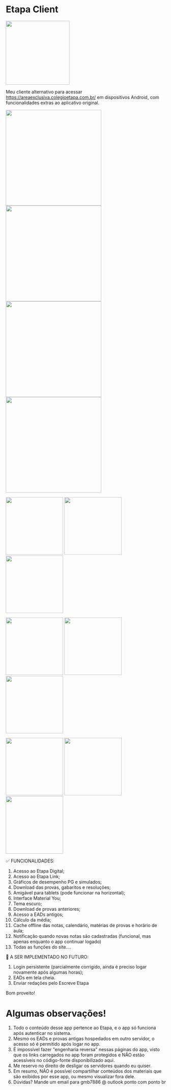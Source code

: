 # Etapa Client #

<img src="https://github.com/gmb7886/EtapaClient/blob/main/app/src/main/ic_launcher-playstore.png" width="200"/> 

Meu cliente alternativo para acessar https://areaexclusiva.colegioetapa.com.br/ em dispositivos Android, com funcionalidades extras ao aplicativo original.

<img src="https://github.com/gmb7886/EtapaClient/blob/main/app/imagens/tablet_1.png" width="300"/> <img src="https://github.com/gmb7886/EtapaClient/blob/main/app/imagens/tablet_2.png" width="300"/> 
<img src="https://github.com/gmb7886/EtapaClient/blob/main/app/imagens/tablet_3.png" width="300"/> <img src="https://github.com/gmb7886/EtapaClient/blob/main/app/imagens/tablet_4.png" width="300"/>

<img src="https://github.com/gmb7886/EtapaClient/blob/main/app/imagens/phone_1.jpg" width="180"/> <img src="https://github.com/gmb7886/EtapaClient/blob/main/app/imagens/phone_2.jpg" width="180"/> 
<img src="https://github.com/gmb7886/EtapaClient/blob/main/app/imagens/phone_3.jpg" width="180"/> 

<img src="https://github.com/gmb7886/EtapaClient/blob/main/app/imagens/phone_4.jpg" width="180"/> <img src="https://github.com/gmb7886/EtapaClient/blob/main/app/imagens/phone_5.jpg" width="180"/> <img src="https://github.com/gmb7886/EtapaClient/blob/main/app/imagens/phone_7.jpg" width="180"/> 

<img src="https://github.com/gmb7886/EtapaClient/blob/main/app/imagens/phone_8.jpg" width="180"/> <img src="https://github.com/gmb7886/EtapaClient/blob/main/app/imagens/phone_9.jpg" width="180"/> 
<img src="https://github.com/gmb7886/EtapaClient/blob/main/app/imagens/phone_10.jpg" width="180"/>

✅ FUNCIONALIDADES:
  1. Acesso ao Etapa Digital;
  2. Acesso ao Etapa Link;
  3. Gráficos de desempenho PG e simulados;
  4. Download das provas, gabaritos e resoluções;
  5. Amigável para tablets (pode funcionar na horizontal);
  6. Interface Material You;
  7. Tema escuro;
  8. Download de provas anteriores;
  9. Acesso a EADs antigos;
  10. Cálculo da média;
  11. Cache offline das notas, calendário, matérias de provas e horário de aula;
  12. Notificação quando novas notas são cadastradas (funcional, mas apenas enquanto o app continuar logado)
  13. Todas as funções do site....

🚫 A SER IMPLEMENTADO NO FUTURO:
  1. Login persistente (parcialmente corrigido, ainda é preciso logar novamente após algumas horas);
  2. EADs em tela cheia.
  3. Enviar redações pelo Escreve Etapa

Bom proveito!

# Algumas observações! #

1. Todo o conteúdo desse app pertence ao Etapa, e o app só funciona após autenticar no sistema.
2. Mesmo os EADs e provas antigas hospedados em outro servidor, o acesso só é permitido após logar no app.
3. É impossível fazer "engenharia reversa" nessas páginas do app, visto que os links carregados no app foram protegidos e NÃO estão acessíveis no código-fonte disponibilizado aqui.
4. Me reservo no direito de desligar os servidores quando eu quiser.
5. Em resumo, NÃO é possível compartilhar conteúdos dos materiais que são exibidos por esse app, ou mesmo visualizar fora dele.
6. Dúvidas? Mande um email para gmb7886 @ outlook ponto com ponto br

